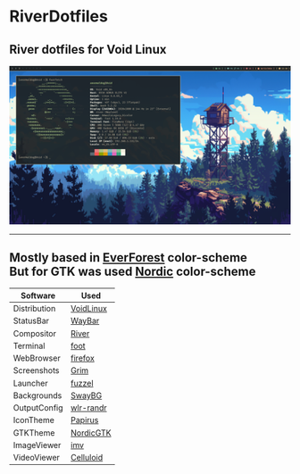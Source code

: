 # RiverDotfiles
## River dotfiles for Void Linux

![very cool image](screenshots/1734388607_grim.png)

---
Mostly based in [EverForest](https://github.com/sainnhe/everforest) color-scheme<br>
But for GTK was used [Nordic](https://github.com/EliverLara/Nordic) color-scheme<br>
---

| Software | Used |
| -------- | ---- |
| Distribution | [VoidLinux](https://voidlinux.org/) |
| StatusBar | [WayBar](https://github.com/Alexays/Waybar) |
| Compositor | [River](https://codeberg.org/river/river) |
| Terminal | [foot](https://codeberg.org/dnkl/foot) |
| WebBrowser | [firefox](https://www.mozilla.org/en-US/) |
| Screenshots | [Grim](https://sr.ht/~emersion/grim/) |
| Launcher | [fuzzel](https://codeberg.org/dnkl/fuzzel) |
| Backgrounds | [SwayBG](https://github.com/swaywm/swaybg) |
| OutputConfig | [wlr-randr](https://sr.ht/~emersion/wlr-randr/) |
| IconTheme | [Papirus](https://github.com/PapirusDevelopmentTeam/papirus-icon-theme) |
| GTKTheme | [NordicGTK](https://github.com/EliverLara/Nordic) |
| ImageViewer | [imv](https://sr.ht/~exec64/imv/) |
| VideoViewer | [Celluloid](https://celluloid-player.github.io/) |

